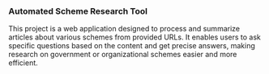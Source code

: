 ### Automated Scheme Research Tool
This project is a web application designed to process and summarize articles about various schemes from provided URLs. It enables users to ask specific questions based on the content and get precise answers, making research on government or organizational schemes easier and more efficient.

